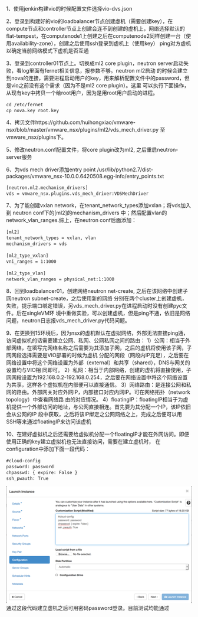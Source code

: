 1、使用jenkin构建vio的时候配置文件选择vio-dvs.json

2、登录到构建好的vio的loadbalancer节点创建虚机（需要创建key），在compute节点和controller节点上创建会连不到创建的虚机上，网络选择默认的
flat-tempest，在computenode1上创建之后在computenode2同样创建一台（使用availability-zone），创建之后使用ssh登录到虚机上（使用key）
ping对方虚机以确定当前网络模式下虚机是否互通

3、登录到controller01节点上。切换成ml2 core plugin，neutron server启动失败，看log里面有fernet相关信息，报参数不够。neutron ml2启动
的时候会建立到nova的连接，需要进程启动用户的key，用来解析配置文件中的password，但是vio之前没有这个需求（因为不是ml2 core plugin）。这里
可以执行下面操作，从现有key中拷贝一个给root用户，因为是用root用户启动的进程。
```
cd /etc/fernet
cp nova.key root.key
```

4、拷贝文件https://github.com/huihongxiao/vmware-nsx/blob/master/vmware_nsx/plugins/ml2/vds_mech_driver.py
至vmware_nsx/plugins下。

5、修改neutron.conf配置文件，将core plugin改为ml2, 之后重启neutron-server服务

6、为vds mech driver添加entry point
/usr/lib/python2.7/dist-packages/vmware_nsx-10.0.0.6420508.egg-info/entry_points.txt
```
[neutron.ml2.mechanism_drivers]
vds = vmware_nsx.plugins.vds_mech_driver:VDSMechDriver
```

7、为了能创建vxlan network，在tenant_network_types添加vxlan；将vds加入到 neutron conf下的[ml2]的mechanism_drivers
中；然后配置vlan的network_vlan_ranges.综上，在neutron conf后面添加：
```
[ml2]
tenant_network_types = vxlan, vlan
mechanism_drivers = vds

[ml2_type_vxlan]
vni_ranges = 1:1000

[ml2_type_vlan]
network_vlan_ranges = physical_net:1:1000
```

 8、回到loadbalancer01，创建网络neutron net-create, 之后在该网络中创建子网neutron subnet-create，之后使用新的网络
 分别在两个cluster上创建虚机，失败，提示端口绑定错误，另vds_mech_driver.py在进程启动时没有创建pyc文件。后在singleVM环
 境中重做实验，可以创建虚机，但是ping不通，依旧是网络问题，neutron日志报vds_mech_driver.py代码问题。

9、在更换到15环境后，因为nsx的虚机默认在虚拟网络，外部无法直接ping通，访问虚拟机的话需要建立公网、私网、公网私网之间的路由：
1）公网：相当于外部网络，在填写完网络名称之后需要为其添加子网，之后的虚机将使用该子网，子网网段选择需要是VIO部署的时候为虚机
分配的网段（网段内IP充足），之后要在网络设置中将这个网络设置为外部（external）和共享（shared），DNS与网关的设置均与VIO相
同即可。
2）私网：相当于内部网络，创建的虚机将直接使用，子网网段设置为192.168.0.2-192.168.0.254，之后要在网络设置中将这个网络设置
为共享，这样各个虚拟机在内部便可以直接通信。
3）网络路由：是连接公网和私网的路由。外部网关对应外网IP，内部接口对应内网IP。可在网络拓扑（network topology）中查看网络路
由的对应情况。
4）floatingIP：floatingIP相当于为虚机提供一个外部访问的地址，与公网直接相连。首先要为其分配一个IP，该IP依旧会从公网的IP
段中获取，之后将该IP绑定之公网网络之上，完成之后便可以用SSH等来通过floatingIP来访问该虚机

10、在建好虚拟机之后还需要给虚拟机分配一个floatingIP才能在外网访问。即便使用正确的key建立虚拟机也无法直接访问，需要在建立虚机时，
在configuration中添加下面一段代码：
```
#cloud-config
password: password
chpasswd: { expire: False }
ssh_pwauth: True
```
![configuration](../Image/configuration.png)
通过这段代码建立虚机之后可用密码password登录。目前测试均能通过
